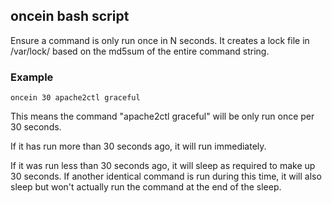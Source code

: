
## oncein bash script

Ensure a command is only run once in N seconds. It creates a lock file in
/var/lock/ based on the md5sum of the entire command string.

### Example

    oncein 30 apache2ctl graceful


This means the command "apache2ctl graceful" will be only run once per 30 seconds. 

If it has run more than 30 seconds ago, it will run immediately.

If it was run less than 30 seconds ago, it will sleep as required to make up
30 seconds.  If another identical command is run during this time, it will
also sleep but won't actually run the command at the end of the sleep.
